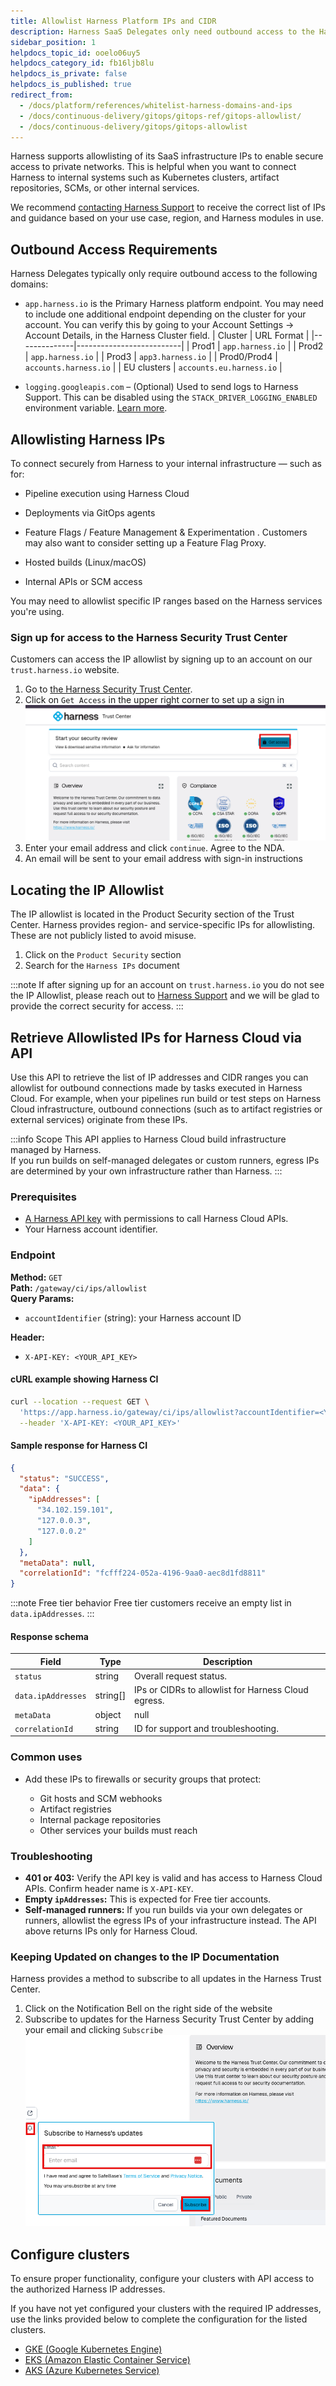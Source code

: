 ```yaml
---
title: Allowlist Harness Platform IPs and CIDR
description: Harness SaaS Delegates only need outbound access to the Harness domain name (most commonly, app.harness.io) and, optionally, to logging.googleapis.com.
sidebar_position: 1
helpdocs_topic_id: ooelo06uy5
helpdocs_category_id: fb16ljb8lu
helpdocs_is_private: false
helpdocs_is_published: true
redirect_from:
  - /docs/platform/references/whitelist-harness-domains-and-ips
  - /docs/continuous-delivery/gitops/gitops-ref/gitops-allowlist/
  - /docs/continuous-delivery/gitops/gitops-allowlist
---
```


Harness supports allowlisting of its SaaS infrastructure IPs to enable secure access to private networks. This is helpful when you want to connect Harness to internal systems such as Kubernetes clusters, artifact repositories, SCMs, or other internal services.

We recommend [contacting Harness Support](https://support.harness.io/) to receive the correct list of IPs and guidance based on your use case, region, and Harness modules in use.

## Outbound Access Requirements

Harness Delegates typically only require outbound access to the following domains:

- `app.harness.io` is the Primary Harness platform endpoint.  You may need to include one additional endpoint depending on the cluster for your account. You can verify this by going to your Account Settings -> Account Details, in the Harness Cluster field.
    | Cluster      | URL Format               |
    |--------------|--------------------------|
    | Prod1        | `app.harness.io`         |
    | Prod2        | `app.harness.io`         |
    | Prod3        | `app3.harness.io`        |
    | Prod0/Prod4  | `accounts.harness.io`    |
    | EU clusters  | `accounts.eu.harness.io` |

- `logging.googleapis.com` – (Optional) Used to send logs to Harness Support. This can be disabled using the `STACK_DRIVER_LOGGING_ENABLED` environment variable. [Learn more](/docs/platform/delegates/delegate-reference/delegate-environment-variables/#stack_driver_logging_enabled).

## Allowlisting Harness IPs

To connect securely from Harness to your internal infrastructure — such as for:

- Pipeline execution using Harness Cloud

- Deployments via GitOps agents

- Feature Flags / Feature Management & Experimentation .  Customers may also want to consider setting up a Feature Flag Proxy.

- Hosted builds (Linux/macOS)

- Internal APIs or SCM access

You may need to allowlist specific IP ranges based on the Harness services you're using.

### Sign up for access to the Harness Security Trust Center
Customers can access the IP allowlist by signing up to an account on our `trust.harness.io` website.
1. Go to [the Harness Security Trust Center](https://trust.harness.io/).
2. Click on `Get Access` in the upper right corner to set up a sign in
   ![](./static/trust-signup.png)
3. Enter your email address and click `continue`.  Agree to the NDA.  
4. An email will be sent to your email address with sign-in instructions

## Locating the IP Allowlist
The IP allowlist is located in the Product Security section of the Trust Center. Harness provides region- and service-specific IPs for allowlisting. These are not publicly listed to avoid misuse.

1. Click on the `Product Security` section
2. Search for the `Harness IPs` document

:::note
If after signing up for an account on `trust.harness.io` you do not see the IP Allowlist, please reach out to [Harness Support](https://support.harness.io/) and we will be glad to provide the correct security for access.
:::

## Retrieve Allowlisted IPs for Harness Cloud via API

Use this API to retrieve the list of IP addresses and CIDR ranges you can allowlist for outbound connections made by tasks executed in Harness Cloud.
For example, when your pipelines run build or test steps on Harness Cloud infrastructure, outbound connections (such as to artifact registries or external services) originate from these IPs.

:::info Scope
This API applies to Harness Cloud build infrastructure managed by Harness.  
If you run builds on self-managed delegates or custom runners, egress IPs are determined by your own infrastructure rather than Harness.
:::

### Prerequisites

- [A Harness API key](/docs/platform/automation/api/add-and-manage-api-keys/) with permissions to call Harness Cloud APIs.
- Your Harness account identifier.

### Endpoint

**Method:** `GET`  
**Path:** `/gateway/ci/ips/allowlist`  
**Query Params:**  
- `accountIdentifier` (string): your Harness account ID

**Header:**  
- `X-API-KEY: <YOUR_API_KEY>`

#### cURL example showing Harness CI

```bash
curl --location --request GET \
  'https://app.harness.io/gateway/ci/ips/allowlist?accountIdentifier=<YOUR_HARNESS_ACCOUNT_ID>' \
  --header 'X-API-KEY: <YOUR_API_KEY>'
```

#### Sample response for Harness CI

```json
{
  "status": "SUCCESS",
  "data": {
    "ipAddresses": [
      "34.102.159.101",
      "127.0.0.3",
      "127.0.0.2"
    ]
  },
  "metaData": null,
  "correlationId": "fcfff224-052a-4196-9aa0-aec8d1fd8811"
}
```

:::note Free tier behavior
Free tier customers receive an empty list in `data.ipAddresses`.
:::

#### Response schema

| Field              | Type          | Description                                     |
| ------------------ | ------------- | ----------------------------------------------- |
| `status`           | string        | Overall request status.                         |
| `data.ipAddresses` | string[]      | IPs or CIDRs to allowlist for Harness Cloud egress. |
| `metaData`         | object | null | Reserved for future use.                        |
| `correlationId`    | string        | ID for support and troubleshooting.             |

### Common uses

* Add these IPs to firewalls or security groups that protect:

  * Git hosts and SCM webhooks
  * Artifact registries
  * Internal package repositories
  * Other services your builds must reach

### Troubleshooting

* **401 or 403:** Verify the API key is valid and has access to Harness Cloud APIs. Confirm header name is `X-API-KEY`.
* **Empty `ipAddresses`:** This is expected for Free tier accounts.
* **Self-managed runners:** If you run builds via your own delegates or runners, allowlist the egress IPs of your infrastructure instead. The API above returns IPs only for Harness Cloud.

### Keeping Updated on changes to the IP Documentation
Harness provides a method to subscribe to all updates in the Harness Trust Center.  
1. Click on the Notification Bell on the right side of the website
2. Subscribe to updates for the Harness Security Trust Center by adding your email and clicking `Subscribe`
   ![](./static/ipallowlist-subscribe.png)

## Configure clusters

To ensure proper functionality, configure your clusters with API access to the authorized Harness IP addresses.

If you have not yet configured your clusters with the required IP addresses, use the links provided below to complete the configuration for the listed clusters.

- [GKE (Google Kubernetes Engine)](https://cloud.google.com/kubernetes-engine/docs/how-to/authorized-networks)
- [EKS (Amazon Elastic Container Service)](https://repost.aws/knowledge-center/eks-lock-api-access-IP-addresses)
- [AKS (Azure Kubernetes Service)](https://learn.microsoft.com/en-us/azure/aks/api-server-authorized-ip-ranges)

